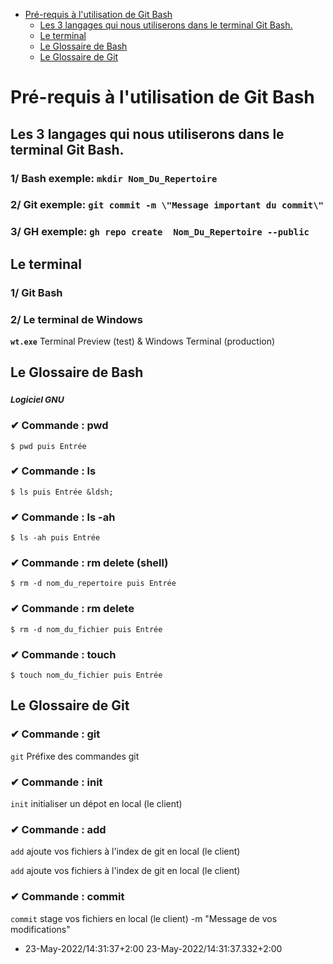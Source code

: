 
- [Pré-requis à l'utilisation de Git Bash](#Pré-requis-à-l-utilisation-de-Git-Bash)
  - [Les 3 langages qui nous utiliserons dans le terminal Git Bash.](#Les-3-langages-qui-nous-utiliserons-dans-le-terminal-Git-Bash.)
  - [Le terminal](#Le-terminal)
  - [Le Glossaire de Bash](#Le-Glossaire-de-Bash)
  - [Le Glossaire de Git](#Le-Glossaire-de-Git)
# Pré-requis à l'utilisation de Git Bash
## Les 3 langages qui nous utiliserons dans le terminal Git Bash.

### 1/    Bash exemple:  `mkdir Nom_Du_Repertoire`
### 2/    Git exemple:  `git commit -m \"Message important du commit\"`
### 3/    GH exemple:  `gh repo create  Nom_Du_Repertoire --public`
## Le terminal

### 1/ Git Bash
### 2/ Le terminal de Windows
**`wt.exe`** Terminal Preview (test) & Windows Terminal (production)

## Le Glossaire de Bash

### *<small> Logiciel GNU</small>* 
### ✔ Commande : pwd
```shell
$ pwd puis Entrée
```          

### ✔ Commande : ls
```shell
$ ls puis Entrée &ldsh;
```          

### ✔ Commande : ls -ah
```shell
$ ls -ah puis Entrée
```          

### ✔ Commande : rm delete (shell)
```shell
$ rm -d nom_du_repertoire puis Entrée
```          

### ✔ Commande : rm delete
```shell
$ rm -d nom_du_fichier puis Entrée
```          

### ✔ Commande : touch
```shell
$ touch nom_du_fichier puis Entrée
```          

## Le Glossaire de Git

### ✔ Commande :  git
`git`  Préfixe des commandes git

### ✔ Commande :  init
`init`  initialiser un dépot en local (le client)

### ✔ Commande :  add
`add`  ajoute vos fichiers à l'index de git en local (le client)

`add`  ajoute vos fichiers à l'index de git en local (le client)

### ✔ Commande :  commit
`commit`  stage vos fichiers en local (le client) -m "Message de vos modifications"

- 23-May-2022/14:31:37+2:00 23-May-2022/14:31:37.332+2:00
